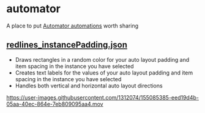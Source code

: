 # automator
A place to put [Automator automations](https://automator.design) worth sharing

## [redlines_instancePadding.json](https://raw.githubusercontent.com/jakefleming/automator/main/redlines_instancePadding.json)
- Draws rectangles in a random color for your auto layout padding and item spacing in the instance you have selected
- Creates text labels for the values of your auto layout padding and item spacing in the instance you have selected
- Handles both vertical and horizontal auto layout directions

https://user-images.githubusercontent.com/1312074/155085385-eed19d4b-05aa-40ec-864e-7eb809095aa4.mov

